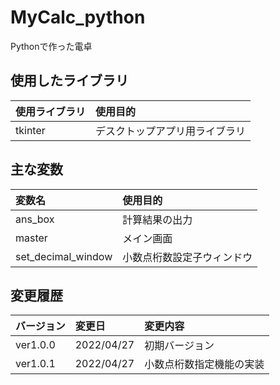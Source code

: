 # MyCalc_python
Pythonで作った電卓

## 使用したライブラリ
|使用ライブラリ       |使用目的                       |
|:-------------------|:-----------------------------|
|tkinter             |デスクトップアプリ用ライブラリ  |

## 主な変数
|変数名              |使用目的                    |
|:-------------------|:--------------------------|
|ans_box             |計算結果の出力              |
|master              |メイン画面                  |
|set_decimal_window  |小数点桁数設定子ウィンドウ   |

## 変更履歴
|バージョン      |変更日         |変更内容                    |
|:--------------|:--------------|:---------------------------|
|ver1.0.0       |2022/04/27     |初期バージョン               |
|ver1.0.1       |2022/04/27     |小数点桁数指定機能の実装     |
